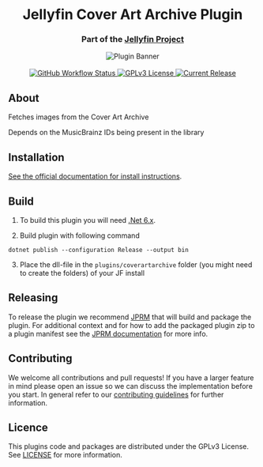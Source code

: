 <h1 align="center">Jellyfin Cover Art Archive Plugin</h1>
<h3 align="center">Part of the <a href="https://jellyfin.media">Jellyfin Project</a></h3>

<p align="center">
<img alt="Plugin Banner" src="https://raw.githubusercontent.com/jellyfin/jellyfin-ux/master/plugins/SVG/jellyfin-plugin-coverartarchive.svg?sanitize=true"/>
<br/>
<br/>
<a href="https://github.com/jellyfin/jellyfin-plugin-coverartarchive/actions?query=workflow%3A%22Test+Build+Plugin%22">
<img alt="GitHub Workflow Status" src="https://img.shields.io/github/workflow/status/jellyfin/jellyfin-plugin-coverartarchive/Test%20Build%20Plugin.svg">
</a>
<a href="https://github.com/jellyfin/jellyfin-plugin-coverartarchive">
<img alt="GPLv3 License" src="https://img.shields.io/github/license/jellyfin/jellyfin-plugin-coverartarchive.svg"/>
</a>
<a href="https://github.com/jellyfin/jellyfin-plugin-coverartarchive/releases">
<img alt="Current Release" src="https://img.shields.io/github/release/jellyfin/jellyfin-plugin-coverartarchive.svg"/>
</a>
</p>

## About
Fetches images from the Cover Art Archive

Depends on the MusicBrainz IDs being present in the library

## Installation

[See the official documentation for install instructions](https://jellyfin.org/docs/general/server/plugins/index.html#installing).

## Build

1. To build this plugin you will need [.Net 6.x](https://dotnet.microsoft.com/download/dotnet/6.0).

2. Build plugin with following command
  ```
  dotnet publish --configuration Release --output bin
  ```

3. Place the dll-file in the `plugins/coverartarchive` folder (you might need to create the folders) of your JF install

## Releasing

To release the plugin we recommend [JPRM](https://github.com/oddstr13/jellyfin-plugin-repository-manager) that will build and package the plugin.
For additional context and for how to add the packaged plugin zip to a plugin manifest see the [JPRM documentation](https://github.com/oddstr13/jellyfin-plugin-repository-manager) for more info.

## Contributing

We welcome all contributions and pull requests! If you have a larger feature in mind please open an issue so we can discuss the implementation before you start.
In general refer to our [contributing guidelines](https://github.com/jellyfin/.github/blob/master/CONTRIBUTING.md) for further information.

## Licence

This plugins code and packages are distributed under the GPLv3 License. See [LICENSE](./LICENSE) for more information.
